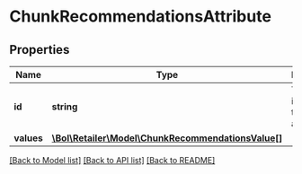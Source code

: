 # ChunkRecommendationsAttribute

## Properties
Name | Type | Description | Notes
------------ | ------------- | ------------- | -------------
**id** | **string** | The identifier of the attribute. | 
**values** | [**\Bol\Retailer\Model\ChunkRecommendationsValue[]**](ChunkRecommendationsValue.md) |  | 

[[Back to Model list]](../../README.md#documentation-for-models) [[Back to API list]](../../README.md#documentation-for-api-endpoints) [[Back to README]](../../README.md)

